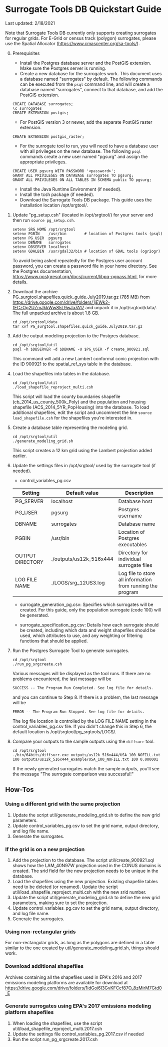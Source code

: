 # Surrogate Tools DB Quickstart Guide
Last updated: 2/18/2021

Note that Surrogate Tools DB currently only supports creating surrogates for regular grids. For E-Grid or census track (polygon) surrogates, please use the Spatial Allocator (https://www.cmascenter.org/sa-tools/).

0. Prerequisites
   - Install the Postgres database server and the PostGIS extension. Make sure the Postgres server is running.
   - Create a new database for the surrogates work. This document uses a database named "surrogates" by default. The following commands can be executed from the `psql` command line, and will create a database named "surrogates", connect to that database, and add the PostGIS extension.
   ```
   CREATE DATABASE surrogates;
   \c surrogates
   CREATE EXTENSION postgis;
   ```
   - For PostGIS version 3 or newer, add the separate PostGIS raster extension.
   ```
   CREATE EXTENSION postgis_raster;
   ```

   - For the surrogate tool to run, you will need to have a database user with all privileges on the new database. The following `psql` commands create a new user named "pgsurg" and assign the appropriate privileges.
   ```
   CREATE USER pgsurg WITH PASSWORD '<password>';
   GRANT ALL PRIVILEGES ON DATABASE surrogates TO pgsurg;
   GRANT ALL PRIVILEGES ON ALL TABLES IN SCHEMA public TO pgsurg;
   ```

   - Install the Java Runtime Environment (if needed).
   - Install the tcsh package (if needed).
   - Download the Surrogate Tools DB package. This guide uses the installation location /opt/srgtool/.

1. Update "pg_setup.csh" (located in /opt/srgtool/) for your server and then run `source pg_setup.csh`.
   ```
   setenv SRG_HOME /opt/srgtool
   setenv PGBIN    /usr/bin        # location of Postgres tools (psql)
   setenv PG_USER  pgsurg
   setenv DBNAME   surrogates
   setenv DBSERVER localhost
   setenv GDALBIN  /usr/gdal32/bin # location of GDAL tools (ogr2ogr)
   ```
   To avoid being asked repeatedly for the Postgres user account password, you can create a password file in your home directory. See the Postgres documentation, https://www.postgresql.org/docs/current/libpq-pgpass.html, for more details.

2. Download the archive PG_surgtool.shapefiles.quick_guide.July2019.tar.gz (785 MB) from https://drive.google.com/drive/folders/1jEWk2-fECzOg2UZmJkkWw85L9wJa7A17 and unpack it in /opt/srgtool/data/. The full unpacked archive is about 1.8 GB.
   ```
   cd /opt/srgtool/data
   tar xvf PG_surgtool.shapefiles.quick_guide.July2019.tar.gz
   ```

3. Add the output modeling projection to the Postgres database.
   ```
   cd /opt/srgtool/util
   psql -h $DBSERVER -d $DBNAME -U $PG_USER -f create_900921.sql
   ```
   This command will add a new Lambert conformal conic projection with the ID 900921 to the spatial_ref_sys table in the database.

4. Load the shapefiles into tables in the database.
   ```
   cd /opt/srgtool/util
   ./load_shapefile_reproject_multi.csh
   ```
   This script will load the county boundaries shapefile (cb_2014_us_county_500k_Poly) and the population and housing shapefile (ACS_2014_5YR_PopHousing) into the database. To load additional shapefiles, edit the script and uncomment the line `source load_shapefile.csh` for the shapefiles you're interested in.

5. Create a database table representing the modeling grid.
   ```
   cd /opt/srgtool/util
   ./generate_modeling_grid.sh
   ```
   This script creates a 12 km grid using the Lambert projection added earlier.

6. Update the settings files in /opt/srgtool/ used by the surrogate tool (if needed).
   - control_variables_pg.csv
   
   | Setting | Default value | Description |
   | - | - | - |
   | PG_SERVER | localhost | Database host |
   | PG_USER | pgsurg | Postgres username |
   | DBNAME | surrogates | Database name |
   | PGBIN | /usr/bin | Location of Postgres executables |
   | OUTPUT DIRECTORY | ./outputs/us12k_516x444 | Directory for individual surrogate files |
   | LOG FILE NAME | ./LOGS/srg_12US3.log | Log file to store all information from running the program |

   - surrogate_generation_pg.csv: Specifies which surrogates will be created. For this guide, only the population surrogate (code 100) will be generated.
   
   - surrogate_specification_pg.csv: Details how each surrogate should be created, including which data and weight shapefiles should be used, which attributes to use, and any weighting or filtering functions that should be applied.

7. Run the Postgres Surrogate Tool to generate surrogates.
   ```
   cd /opt/srgtool
   ./run_pg_srgcreate.csh
   ```
   Various messages will be displayed as the tool runs. If there are no problems encountered, the last message will be
   ```
   SUCCESS -- The Program Run Completed. See log file for details.
   ```
   and you can continue to Step 8. If there is a problem, the last message will be
   ```
   ERROR -- The Program Run Stopped. See log file for details.
   ```
   The log file location is controlled by the LOG FILE NAME setting in the control_variables_pg.csv file. If you didn't change this in Step 6, the default location is /opt/srgtool/pg_srgtools/LOGS/.

8. Compare your outputs to the sample outputs using the `diffsurr` tool.
   ```
   cd /opt/srgtool
   ./bin/64bits/diffsurr.exe outputs/us12k_516x444/USA_100_NOFILL.txt 100 outputs/us12k_516x444_example/USA_100_NOFILL.txt 100 0.000001
   ```
   If the newly generated surrogates match the sample outputs, you'll see the message "The surrogate comparison was successful!"

## How-Tos

### Using a different grid with the same projection

1. Update the script util/generate_modeling_grid.sh to define the new grid parameters.
2. Update control_variables_pg.csv to set the grid name, output directory, and log file name.
3. Generate the surrogates.

### If the grid is on a new projection

1. Add the projection to the database. The script util/create_900921.sql shows how the LAM_40N97W projection used in the CONUS domains is created. The srid field for the new projection needs to be unique in the database.
2. Load the shapefiles using the new projection. Existing shapefile tables need to be deleted (or renamed). Update the script util/load_shapefile_reproject_multi.csh with the new srid number.
3. Update the script util/generate_modeling_grid.sh to define the new grid parameters, making sure to set the projection.
4. Update control_variables_pg.csv to set the grid name, output directory, and log file name.
5. Generate the surrogates.

### Using non-rectangular grids

For non-rectangular grids, as long as the polygons are defined in a table similar to the one created by util/generate_modeling_grid.sh, things should work.

### Download additional shapefiles

Archives containing all the shapefiles used in EPA's 2016 and 2017 emissions modeling platforms are available for download at https://drive.google.com/drive/folders/1idGoi6I3GvKFCcf87O_8zMirM7Gtd0_E

### Generate surrogates using EPA's 2017 emissions modeling platform shapefiles

1. When loading the shapefiles, use the script util/load_shapefile_reproject_multi.2017.csh
2. Update the settings file control_variables_pg.2017.csv if needed
3. Run the script run_pg_srgcreate.2017.csh
